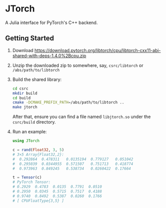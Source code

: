 # JTorch

A Julia interface for PyTorch's C++ backend.

## Getting Started

1. Download
   https://download.pytorch.org/libtorch/cpu/libtorch-cxx11-abi-shared-with-deps-1.4.0%2Bcpu.zip
2. Unzip the downloaded zip to somewhere, say, `csrc/libtorch` or
   `/abs/path/to/libtorch`
3. Build the shared library:
   ```sh
   cd csrc
   mkdir build
   cd build
   cmake -DCMAKE_PREFIX_PATH=/abs/path/to/libtorch ..
   make jtorch
   ```

   After that, ensure you can find a file named `libjtorch.so` under
   the `csrc/build` directory.
4. Run an example:

   ```julia
   using JTorch

   c = rand(Float32, 3, 5)
   # 3×5 Array{Float32,2}:
   #  0.292864  0.478311   0.0135194  0.779127   0.051042
   #  0.295039  0.0344955  0.571507   0.751713   0.418774
   #  0.973963  0.849245   0.538734   0.0260422  0.17664

   t = Tensor(c)
   # PyTorch Tensor:
   # 0.2929  0.4783  0.0135  0.7791  0.0510
   # 0.2950  0.0345  0.5715  0.7517  0.4188
   # 0.9740  0.8492  0.5387  0.0260  0.1766
   # [ CPUFloatType{3,5} ]
   ```
